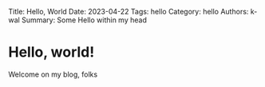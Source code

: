 Title: Hello, World
Date: 2023-04-22
Tags: hello
Category: hello
Authors: k-wal
Summary: Some Hello within my head

# Hello, world!

Welcome on my blog, folks